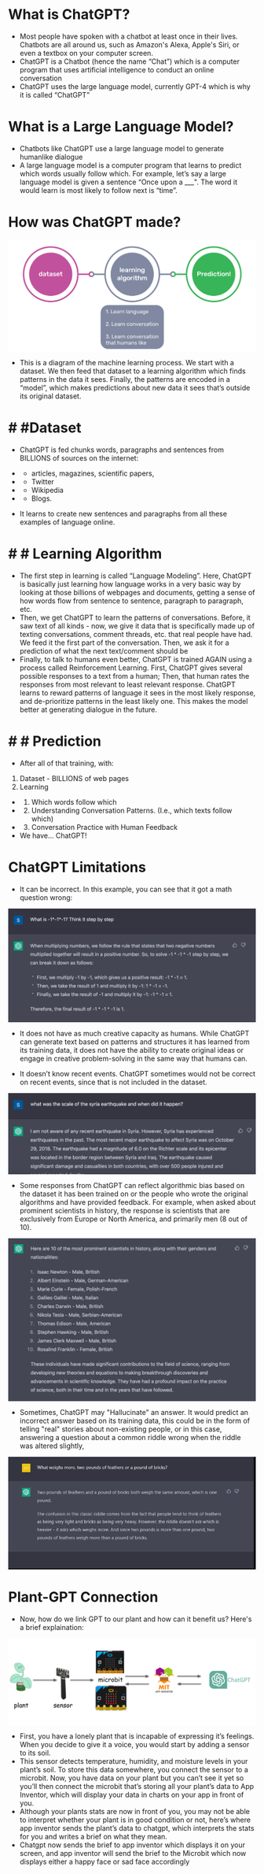 #  What is ChatGPT?
- Most people have spoken with a chatbot at least once in their lives. Chatbots are all around us, such as Amazon's Alexa, Apple's Siri, or even a textbox on your computer screen. 
- ChatGPT is a Chatbot (hence the name “Chat”) which is a computer program that uses artificial intelligence to conduct an online conversation
- ChatGPT uses the large language model, currently GPT-4 which is why it is called “ChatGPT”

#  What is a Large Language Model? 
- Chatbots like ChatGPT use a large language model to generate humanlike dialogue 
- A large language model is a computer program that learns to predict which words usually follow which. For example, let’s say a large language model is given a sentence “Once upon a ___". The word it would learn is most likely to follow next is “time”.

#  How was ChatGPT made?
<img align="center" src="./images/GPT2.png">

- This is a diagram of the machine learning process. We start with a dataset. We then feed that dataset to a learning algorithm which finds patterns in the data it sees. Finally, the patterns are encoded in a “model”, which makes predictions about new data it sees that’s outside its original dataset.

# # #Dataset
- ChatGPT is fed chunks words, paragraphs and sentences from BILLIONS of sources on the internet:
- - articles, magazines, scientific papers,
- - Twitter
- - Wikipedia
- - Blogs. 

- It learns to create new sentences and paragraphs from all these examples of language online.

# # # Learning Algorithm 
- The first step in learning is called “Language Modeling”. Here, ChatGPT is basically just learning how language works in a very basic way by looking at those billions of webpages and documents, getting a sense of how words flow from sentence to sentence, paragraph to paragraph, etc.
- Then, we get ChatGPT to learn the patterns of conversations. Before, it saw text of all kinds - now, we give it data that is specifically made up of texting conversations, comment threads, etc. that real people have had.  We feed it the first part of the conversation. Then, we ask it for a prediction of what the next text/comment should be
- Finally, to talk to humans even better, ChatGPT is trained AGAIN using a process called Reinforcement Learning. First, ChatGPT gives several possible responses to a text from a human; Then, that human rates the responses from most relevant to least relevant response. ChatGPT learns to reward patterns of language it sees in the most likely response, and de-prioritize patterns in the least likely one. This makes the model better at generating dialogue in the future. 

# # # Prediction
- After all of that training, with: 
1. Dataset - BILLIONS of web pages
2. Learning
- 1. Which words follow which
- 2. Understanding Conversation Patterns. (I.e., which texts follow which)
- 3. Conversation Practice with Human Feedback
- We have… ChatGPT!

# ChatGPT Limitations
- It can be incorrect. In this example, you can see that it got a math question wrong: 
<img align="center" src="./images/GPT3.png" >

- It does not have as much creative capacity as humans. While ChatGPT can generate text based on patterns and structures it has learned from its training data, it does not have the ability to create original ideas or engage in creative problem-solving in the same way that humans can. 
 
 - It doesn’t know recent events. ChatGPT sometimes would not be correct on recent events, since that is not included in the dataset. 
<img align="center" src="./images/GPT4.png">


- Some responses from ChatGPT can reflect algorithmic bias based on the dataset it has been trained on or the people who wrote the original algorithms and have provided feedback.  For example, when asked about prominent scientists in history, the response is scientists that are exclusively from Europe or North America, and primarily men (8 out of 10). 
<img align="center" src="./images/GPT5.png">

- Sometimes, ChatGPT may "Hallucinate" an answer. It would predict an incorrect answer based on its training data, this could be in the form of telling "real" stories about non-existing people, or in this case, answering a question about a common riddle wrong when the riddle was altered slightly, 
<img align="center" src="./images/gptH1.png">

# Plant-GPT Connection
- Now, how do we link GPT to our plant and how can it benefit us? Here's a brief explaination: 
<img align="center" src="./images/GPT6.png">

- First, you have a lonely plant that is incapable of expressing it’s feelings. When you decide to give it a voice, you would start by 
adding a sensor to its soil.
- This sensor detects temperature, humidity, and moisture levels in your plant’s soil. To store this data 
somewhere, you connect the sensor to a microbit. Now, you have data on your plant but you can’t see it yet so you’ll then connect the microbit that’s storing all your plant’s data to App Inventor, which will display your data in charts on your app in front of you.
- Although your plants stats are now in front of you, you may not be able to interpret whether your plant is in good condition or not,
here’s where app inventor sends the plant’s data to chatgpt, which interprets the stats for you and writes a brief on what they
mean. 
- Chatgpt now sends the brief to app inventor which displays it on your screen, and app inventor will send the brief to the
Microbit which now displays either a happy face or sad face accordingly




